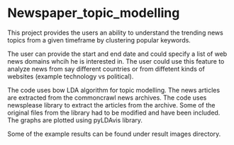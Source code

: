 # Newspaper_topic_modelling

This project provides the users an ability to understand the trending news topics from a given timeframe by clustering popular keywords.

The user can provide the start and end date and could specify a list of web news domains whcih he is interested in. The user could use this feature to analyze news from say different countries or from diffetent kinds of websites (example technology vs political).

The code uses bow LDA algorithm for topic modelling. The news articles are extracted from the commoncrawl news archives. The code uses newsplease library to extract the articles from the archive. Some of the original files from the library had to be modified and have been included. The graphs are plotted using pyLDAvis library.

Some of the example results can be found under result images directory.
